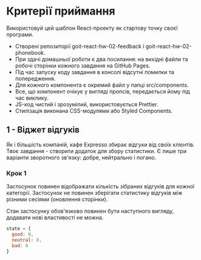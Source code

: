 # Критерії приймання

Використовуй цей шаблон React-проекту як стартову точку своєї програми.

* Створені репозиторії goit-react-hw-02-feedback і goit-react-hw-02-phonebook.
* При здачі домашньої роботи є два посилання: на вихідні файли та робочі сторінки кожного завдання на GitHub Pages.
* Під час запуску коду завдання в консолі відсутні помилки та попередження.
* Для кожного компонента є окремий файл у папці src/components.
* Все, що компонент очікує у вигляді пропсів, передається йому під час виклику.
* JS-код чистий і зрозумілий, використовується Prettier.
* Стилізація виконана CSS-модулями або Styled Components.
  
## 1 - Віджет відгуків

  Як і більшість компаній, кафе Expresso збирає відгуки від своїх клієнтів. Твоє завдання - створити додаток для збору статистики. Є лише три варіанти зворотного зв'язку: добре, нейтрально і погано.

### Крок 1

Застосунок повинен відображати кількість зібраних відгуків для кожної категорії. Застосунок не повинен зберігати статистику відгуків між різними сесіями (оновлення сторінки).

Стан застосунку обов'язково повинен бути наступного вигляду, додавати нові властивості не можна.

```js
state = {
  good: 0,
  neutral: 0,
  bad: 0
}
```



